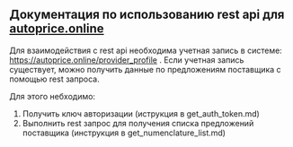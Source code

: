 ## Документация по использованию rest api для [autoprice.online](https://autoprice.online/)

Для взаимодействия с rest api необходима учетная запись в системе: <https://autoprice.online/provider_profile> .
Если учетная запись существует, можно получить данные по предложениям поставщика с помощью rest запроса. 

Для этого небходимо:

1. Получить ключ авторизации (иструкция в get_auth_token.md)
2. Выполнить rest запрос для получения списка предложений поставщика (инструкция в get_numenclature_list.md)
